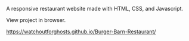 A responsive restaurant website made with HTML, CSS, and Javascript.

View project in browser.

https://watchoutforghosts.github.io/Burger-Barn-Restaurant/
